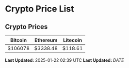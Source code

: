 # Crypto Price List

## Crypto Prices
| Bitcoin | Ethereum | Litecoin |
| ------- | -------- | -------- |
| $106078 | $3338.48 | $118.61 |
**Last Updated:** 2025-01-22 02:39 UTC
**Last Updated:** $DATE$
